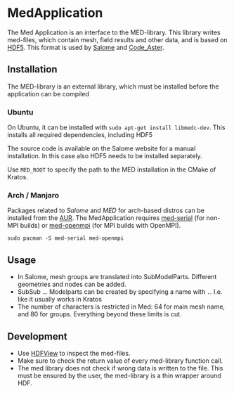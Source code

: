 # MedApplication

The Med Application is an interface to the MED-library. This library writes med-files, which contain mesh, field results and other data, and is based on [HDF5](https://www.hdfgroup.org/solutions/hdf5/). This format is used by [Salome](https://www.salome-platform.org/) and [Code_Aster](https://code-aster.org).

## Installation
The MED-library is an external library, which must be installed before the application can be compiled

### Ubuntu

On Ubuntu, it can be installed with `sudo apt-get install libmedc-dev`. This installs all required dependencies, including HDF5

The source code is available on the Salome website for a manual installation. In this case also HDF5 needs to be installed separately.

Use `MED_ROOT` to specify the path to the MED installation in the CMake of Kratos.

### Arch / Manjaro

Packages related to *Salome* and *MED* for arch-based distros can be installed from the [AUR](https://en.wikipedia.org/wiki/Arch_Linux#Arch_User_Repository_(AUR)). The MedApplication requires [med-serial](https://aur.archlinux.org/packages/med-serial) (for non-MPI builds) or [med-openmpi](https://archlinux.org/packages/extra/x86_64/med-openmpi/) (for MPI builds with OpenMPI).
```
sudo pacman -S med-serial med-openmpi
```

## Usage
- In Salome, mesh groups are translated into SubModelParts. Different geometries and nodes can be added.
- SubSub ... Modelparts can be created by specifying a name with `.`. I.e. like it usually works in Kratos
- The number of characters is restricted in Med: 64 for main mesh name, and 80 for groups. Everything beyond these limits is cut.


## Development
- Use [HDFView](https://www.hdfgroup.org/downloads/hdfview/) to inspect the med-files.
- Make sure to check the return value of every med-library function call.
- The med library does not check if wrong data is written to the file. This must be ensured by the user, the med-library is a thin wrapper around HDF.
